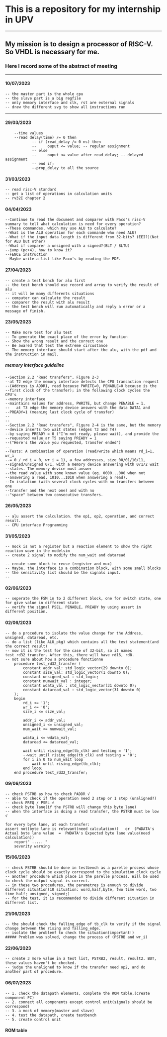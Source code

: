 # This is a repository for my internship in UPV
---
## My mission is to design a processor of RISC-V. So VHDL is necessary for me.


### Here I record some of the abstract of meeting
****

#### 10/07/2023
	-- the master part is the whole cpu
	-- the slave part is a big regfile
	-- only memory interface and clk, rst are external signals
	-- draw the different svg to show all instructions run
	


****
#### 29/03/2023 
		--time values
		--read delay(time) /= 0 then
				-- if (read_delay /= 0 ns) then
				--     ouput <= value; -- regular assignment
				-- else
				--     ouput <= value after read_delay; -- delayed assignment
				-- end if;
				--prop_delay to all the source

#### 31/03/2023
	-- read risc-V standard
	-- get a list of operations in calculation units
	-- rv32I chapter 2
#### 04/04/2023
	--Continue to read the document and comparer with Paco's risc-V summary to tell what calculation is need for every operation? 
	--These commandes, which may use ALU to calculate?
	--What is the ALU operation for each commande who need ALU?
	--What if the input data length is different from 32-bits? (EEI?)(Not for ALU but other)
	--What if comparer a unsigned with a signed?(BLT / BLTU)
	--jump (pc+4), how to know it? 
	--FENCE instruction
	--Maybe write a list like Paco's by reading the PDF.
#### 27/04/2023
	-- create a test bench for alu first
	-- the test bench should use record and array to verify the result of alu
	-- it will be many differents situations
	-- computer can calculate the result
	-- comparer the result with alu result 
	-- the test bench will run automatically and reply a error or a message of finish.	
#### 23/05/2023
	-- Make more test for alu test
	-- To generate the exact place of the error by function
	-- Show the wrong result and the correct one
	-- Be awared that test the extreme circustance
	-- The memory interface should start after the alu, with the pdf and the instruction in mail.
##### memory interface guideline
	--Section 2.2 "Read transfers", Figure 2-3
	--at T2 edge the memory interface detects the CPU transaction request  
	--(Address is ADDR1, read because PWRITE=0, PENABLE=0 because is the  
	--first clock of the transfer); in the following clock cycles the CPU's  
	--memory interface
	--maintains values for address, PWRITE, but change PENABLE = 1.
	--   at T3 edge the memory device answers with the data DATA1 and  
	--PREADY=1 (meaning last clock cycle of transfer)
	--
	--
	--Section 2.2 "Read transfers", Figure 2-4 is the same, but the memory  
	--device inserts two wait states (edges T3 and T4)
	--by saying PREADY = 0 ("I'm not ready, please wait), and provide the  
	--requested value ar T5 saying PREADY = 1
	--("Here's the value you requested, transfer ended")
	--
	--Tests: A combination of operation (read/write which means rd_i=1, wr_i  
	--= 0 / rd_i = 0, wr_i = 1), a few addresses, size 00/01/10/11,  
	--signed/unsigned 0/1, with a memory device answering with 0/1/2 wait  
	--states. The memory device must answer
	--the read value with some known value (eg. 0000...000 when not  
	--answering a read, 1010...1010 when answering a read).
	--In isolation (with several clock cycles with no transfers between one  
	--transfer and the next one) and with no
	--"space" between two consecutive transfers.
#### 26/05/2023
	-- alu assert the calculation. the op1, op2, operation, and correct result.
	-- CPU interface Programming
#### 31/05/2023
	-- mock is not a register but a reaction element to show the right reaction wave in the modelsim
	-- create 2 signal to modify the num_wait and dataread
	
	-- create some block to reuse (register and mux)
	-- Maybe, the interface is a combination block, with some small blocks
	-- the sensitivity list should be the signals input.
	-- 
#### 02/06/2023
	-- seperate the FSM in to 2 different block, one for switch state, one for give value in different state
	-- verify the signal PSEL, PENABLE, PREADY by using assert in different position.
	
#### 02/06/2023	
	-- do a procedure to isolate the value change for the Address, unsigned, dataread, etc.
	-- do a list (like ALU_pkg) which contains all the test statement(and the correct result)
	-- now it is the test for the case of 32-bit, so it names test_rd32_transfer. After this, there will have rd16, rd8.
	-- not sure about how a procedure fonctionne 
		procedure test_rd32_transfer (
			constant addr_val: std_logic_vector(29 downto 0);
			constant size_val: std_logic_vector(1 downto 0);
			constant unsigned_val : std_logic;
			constant numwait_val : integer;
			constant wdata_val : std_logic_vector(31 downto 0);
			constant dataread_val : std_logic_vector(31 downto 0)
		);
		begin
			rd_i <= '1';
			wr_i <= '0';
			size_i <= size_val;
			
			addr_i <= addr_val;
			unsigned_i <= unsigned_val;
			num_wait <= numwait_val;
			
			wdata_i <= wdata_val;
			dataread <= dataread_val;
			
			wait until rising_edge(tb_clk) and testing = '1';
			--wait until rising_edge(tb_clk) and testing = '0';
			for i in 0 to num_wait loop
				wait until rising_edge(tb_clk);
			end loop;
		end procedure test_rd32_transfer;
		
#### 09/06/2023
	-- check PSTRB as how to check PADDR √
	-- able to check if the operation need 2 step or 1 step (unaligned?)
	-- check PREQ / PSEL √
	-- check byte lane(if the PSTRB will change this byte lane)
	-- when the interface is doing a read transfer, the PSTRB must be low √
	
	for every byte lane, at each transfer:
	assert not(byte lane is relevant(need calculation))   or  (PWDATA's Actual byte lane value  =  PWDATA's Expected byte lane value(need calculation))
		report" ..... "
		severity warning
		
#### 15/06/2023
	-- check PSTRB should be done in testbench as a parelle process whose clock cycle should be exactly correspond to the simulation clock cycle
	-- another procedure which place in the parelle process. Will be used to check the output signal is correct.
	-- in these two procedures, the parametres is enough to divide different situation(10 situation: word,half,byte, two time word, two time half; unsigned, signed;) 
	-- for the test, it is recommended to divide different situation in different list.

#### 21/06/2023
	-- the should check the falling_edge of tb_clk to verify if the signal change between the rising and falling_edge.
	-- isolate the problemf to check the situation(important!)
	##### Problem was solved, change the process of (PSTRB and wr_i)

#### 22/06/2023
	-- create 3 more value in a test list, PSTRB2, result, result2. BUT, these values haven't be checked.
	-- judge the unaligned to know if the transfer need op2, and do another part of procedure.
	
#### 06/07/2023
	-- 1. check the datapath elements, complete the ROM table,(create component PC)
	-- 2. connect all components except control unit(signals should be correspond)
	-- 3. a mock of memory(master and slave)
	-- 4. test the datapath, create testbench
	-- 5. create control unit
	
#### ROM table
	

	
